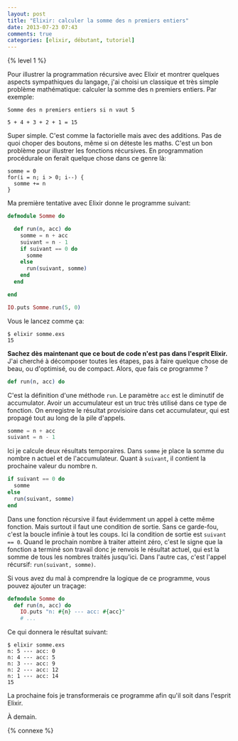 ```yaml
---
layout: post
title: "Elixir: calculer la somme des n premiers entiers"
date: 2013-07-23 07:43
comments: true
categories: [elixir, débutant, tutoriel]
---
```


{% level 1 %}

Pour illustrer la programmation récursive avec Elixir et montrer quelques
aspects sympathiques du langage, j'ai choisi un classique et très simple
problème mathématique: calculer la somme des n premiers entiers.
Par exemple:

    Somme des n premiers entiers si n vaut 5

    5 + 4 + 3 + 2 + 1 = 15

Super simple. C'est comme la factorielle mais avec des additions. Pas de quoi
choper des boutons, même si on déteste les maths. C'est un bon problème pour
illustrer les fonctions récursives. En programmation procédurale on ferait
quelque chose dans ce genre là:

    somme = 0
    for(i = n; i > 0; i--) {
      somme += n
    }

Ma première tentative avec Elixir donne le programme suivant:

<!-- more -->

``` elixir somme.exs version 1
defmodule Somme do

  def run(n, acc) do
    somme = n + acc
    suivant = n - 1
    if suivant == 0 do
      somme
    else
      run(suivant, somme)
    end
  end

end

IO.puts Somme.run(5, 0)
```

Vous le lancez comme ça:

    $ elixir somme.exs 
    15

**Sachez dès maintenant que ce bout de code n'est pas dans l'esprit
Elixir.**  J'ai cherché à décomposer toutes les étapes, pas à faire quelque chose
de beau, ou d'optimisé, ou de compact. Alors, que fais ce programme ?

``` elixir
def run(n, acc) do
```

C'est la définition d'une méthode `run`. Le paramètre `acc` est le diminutif de
accumulator. Avoir un accumulateur est un truc très utilisé dans ce type de
fonction. On enregistre le résultat provisioire dans cet accumulateur, qui
est propagé tout au long de la pile d'appels.

``` elixir
somme = n + acc
suivant = n - 1
```

Ici je calcule deux résultats temporaires. Dans `somme` je place la somme du
nombre n actuel et de l'accumulateur. Quant à `suivant`, il contient la
prochaine valeur du nombre n.

``` elixir
if suivant == 0 do
  somme
else
  run(suivant, somme)
end
```

Dans une fonction récursive il faut évidemment un appel à cette même fonction.
Mais surtout il faut une
condition de sortie. Sans ce garde-fou, c'est la boucle infinie à tout les
coups. Ici la condition de sortie est `suivant == 0`. Quand le prochain nombre
à traiter atteint zéro, c'est le signe que la fonction a terminé son travail donc
je renvois le résultat actuel, qui est la somme de tous les nombres traités
jusqu'ici. Dans l'autre cas, c'est l'appel récursif: `run(suivant, somme)`.

Si vous avez du mal à comprendre la logique de ce programme, vous pouvez
ajouter un traçage:

``` elixir
defmodule Somme do
  def run(n, acc) do
    IO.puts "n: #{n} --- acc: #{acc}"
    # ...
```

Ce qui donnera le résultat suivant:

    $ elixir somme.exs 
    n: 5 --- acc: 0
    n: 4 --- acc: 5
    n: 3 --- acc: 9
    n: 2 --- acc: 12
    n: 1 --- acc: 14
    15

La prochaine fois je transformerais ce programme afin qu'il soit dans
l'esprit Elixir.

À demain.

{% connexe %}
